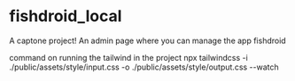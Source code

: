 # fishdroid_local
A captone project!
An admin page where you can manage the app fishdroid

command on running the tailwind in the project
npx tailwindcss -i ./public/assets/style/input.css -o ./public/assets/style/output.css --watch

